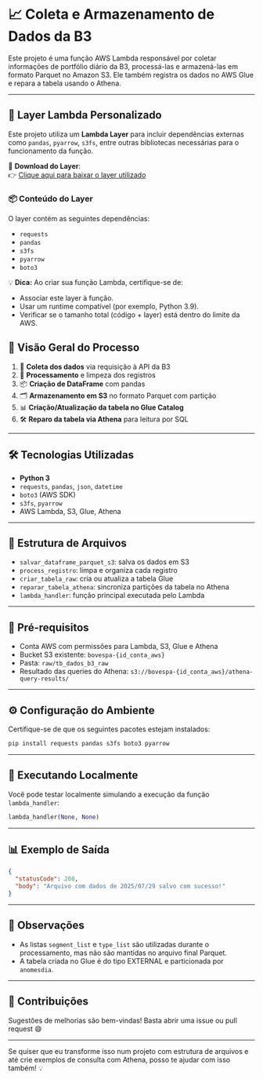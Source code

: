 # 📈 Coleta e Armazenamento de Dados da B3

Este projeto é uma função AWS Lambda responsável por coletar informações de portfólio diário da B3, processá-las e armazená-las em formato Parquet no Amazon S3. Ele também registra os dados no AWS Glue e repara a tabela usando o Athena.

---
## 🧩 Layer Lambda Personalizado

Este projeto utiliza um **Lambda Layer** para incluir dependências externas como `pandas`, `pyarrow`, `s3fs`, entre outras bibliotecas necessárias para o funcionamento da função.

🔗 **Download do Layer**:  
👉 [Clique aqui para baixar o layer utilizado](https://drive.google.com/file/d/1WEEQALPhkLr4gmpK0PY1W5E4XPYkKdox/view?usp=sharing)

### 📦 Conteúdo do Layer

O layer contém as seguintes dependências:
- `requests`
- `pandas`
- `s3fs`
- `pyarrow`
- `boto3`

💡 **Dica:** Ao criar sua função Lambda, certifique-se de:
- Associar este layer à função.
- Usar um runtime compatível (por exemplo, Python 3.9).
- Verificar se o tamanho total (código + layer) está dentro do limite da AWS.


## 🚀 Visão Geral do Processo

1. 🔗 **Coleta dos dados** via requisição à API da B3  
2. 🧹 **Processamento** e limpeza dos registros  
3. 📦 **Criação de DataFrame** com pandas  
4. 🗂️ **Armazenamento em S3** no formato Parquet com partição  
5. 📊 **Criação/Atualização da tabela no Glue Catalog**  
6. 🛠️ **Reparo da tabela via Athena** para leitura por SQL

---

## 🛠️ Tecnologias Utilizadas

- **Python 3**
- `requests`, `pandas`, `json`, `datetime`
- `boto3` (AWS SDK)
- `s3fs`, `pyarrow`
- AWS Lambda, S3, Glue, Athena

---

## 📁 Estrutura de Arquivos

- `salvar_dataframe_parquet_s3`: salva os dados em S3  
- `process_registro`: limpa e organiza cada registro  
- `criar_tabela_raw`: cria ou atualiza a tabela Glue  
- `reparar_tabela_athena`: sincroniza partições da tabela no Athena  
- `lambda_handler`: função principal executada pelo Lambda

---

## 📌 Pré-requisitos

- Conta AWS com permissões para Lambda, S3, Glue e Athena  
- Bucket S3 existente: `bovespa-{id_conta_aws}`  
- Pasta: `raw/tb_dados_b3_raw`  
- Resultado das queries do Athena: `s3://bovespa-{id_conta_aws}/athena-query-results/`

---

## ⚙️ Configuração do Ambiente

Certifique-se de que os seguintes pacotes estejam instalados:

```bash
pip install requests pandas s3fs boto3 pyarrow
```

---

## 🧪 Executando Localmente

Você pode testar localmente simulando a execução da função `lambda_handler`:

```python
lambda_handler(None, None)
```

---

## 📊 Exemplo de Saída

```json
{
  "statusCode": 200,
  "body": "Arquivo com dados de 2025/07/29 salvo com sucesso!"
}
```

---

## 📎 Observações

- As listas `segment_list` e `type_list` são utilizadas durante o processamento, mas não são mantidas no arquivo final Parquet.  
- A tabela criada no Glue é do tipo EXTERNAL e particionada por `anomesdia`.

---

## 🤝 Contribuições

Sugestões de melhorias são bem-vindas! Basta abrir uma issue ou pull request 😄

---

Se quiser que eu transforme isso num projeto com estrutura de arquivos e até crie exemplos de consulta com Athena, posso te ajudar com isso também! 💡
